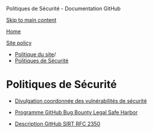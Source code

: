 Politiques de Sécurité - Documentation GitHub

[Skip to main content](#main-content)

[Home](/fr)

[Site policy](/fr/site-policy)

* [Politique du site](/fr/site-policy)/
* [Politiques de Sécurité](/fr/site-policy/security-policies)

Politiques de Sécurité
==========

* [Divulgation coordonnée des vulnérabilités de sécurité](/fr/site-policy/security-policies/coordinated-disclosure-of-security-vulnerabilities)

* [Programme GitHub Bug Bounty Legal Safe Harbor](/fr/site-policy/security-policies/github-bug-bounty-program-legal-safe-harbor)

* [Description GitHub SIRT RFC 2350](/fr/site-policy/security-policies/github-sirt-description-rfc-2350)

